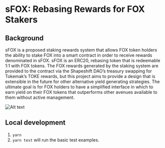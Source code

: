 # sFOX: Rebasing Rewards for FOX Stakers

## Background

sFOX is a proposed staking rewards system that allows FOX token holders the ability to stake FOX into a smart contract in order to receive rewards denominated in sFOX. sFOX is an ERC20, rebasing token that is redeemable 1:1 with FOX tokens. The FOX rewards generated by the staking system are provided to the contract via the Shapeshift DAO’s treasury swapping for Tokemak’s TOKE rewards, but this project aims to provide a design that is extensible in the future for other alternative yield generating strategies. The ultimate goal is for FOX holders to have a simplified interface in which to earn yield on their FOX tokens that outperforms other avenues available to them without active management.

![Alt text](docs/images/sFOX.png?raw=true "sFOX Diagram")

## Local development

1. `yarn`
2. `yarn test` will run the basic test examples.
